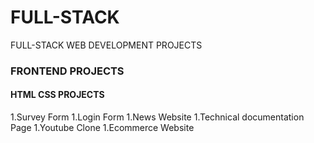 # FULL-STACK
FULL-STACK WEB DEVELOPMENT PROJECTS
<h3>FRONTEND PROJECTS</h3>
<h4>HTML CSS PROJECTS</h4>
1.Survey Form
1.Login Form
1.News Website
1.Technical documentation Page
1.Youtube Clone
1.Ecommerce Website

